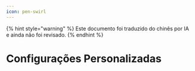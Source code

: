 ```yaml
---
icon: pen-swirl
---
```


{% hint style="warning" %}
Este documento foi traduzido do chinês por IA e ainda não foi revisado.
{% endhint %}

# Configurações Personalizadas